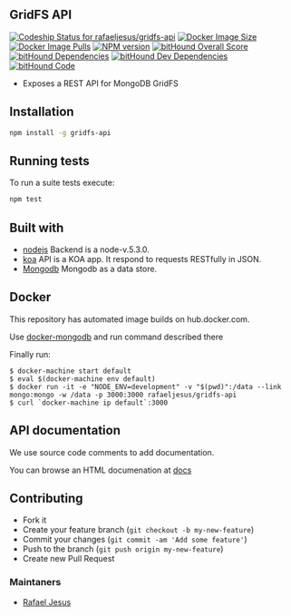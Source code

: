 ## GridFS API

[ ![Codeship Status for rafaeljesus/gridfs-api](https://codeship.com/projects/79578d40-8337-0133-c7cc-2e117485f168/status?branch=master)](https://codeship.com/projects/121751)
[![Docker Image Size](https://img.shields.io/imagelayers/image-size/rafaeljesus/gridfs-api/latest.svg)](https://hub.docker.com/r/rafaeljesus/gridfs-api/)
[![Docker Image Pulls](https://img.shields.io/docker/pulls/rafaeljesus/gridfs-api.svg)](https://hub.docker.com/r/rafaeljesus/gridfs-api/) 
[![NPM version](http://img.shields.io/npm/v/gridfs-api.svg)](https://www.npmjs.org/package/gridfs-api)
[![bitHound Overall Score](https://www.bithound.io/github/rafaeljesus/gridfs-api/badges/score.svg)](https://www.bithound.io/github/rafaeljesus/gridfs-api)
[![bitHound Dependencies](https://www.bithound.io/github/rafaeljesus/gridfs-api/badges/dependencies.svg)](https://www.bithound.io/github/rafaeljesus/gridfs-api/master/dependencies/npm)
[![bitHound Dev Dependencies](https://www.bithound.io/github/rafaeljesus/gridfs-api/badges/devDependencies.svg)](https://www.bithound.io/github/rafaeljesus/gridfs-api/master/dependencies/npm)
[![bitHound Code](https://www.bithound.io/github/rafaeljesus/gridfs-api/badges/code.svg)](https://www.bithound.io/github/rafaeljesus/gridfs-api)

* Exposes a REST API for MongoDB GridFS

## Installation
```bash
npm install -g gridfs-api
```

## Running tests
To run a suite tests execute:
```bash
npm test
```

## Built with
- [nodejs](https://https://nodejs.org) Backend is a node-v.5.3.0.
- [koa](http://koajs.com) API is a KOA app. It respond to requests RESTfully in JSON.
- [Mongodb](https://www.mongodb.com) Mongodb as a data store.

## Docker
This repository has automated image builds on hub.docker.com.

Use [docker-mongodb](https://github.com/rafaeljesus/docker-mongodb) and run command described there

Finally run:
```
$ docker-machine start default
$ eval $(docker-machine env default)
$ docker run -it -e "NODE_ENV=development" -v "$(pwd)":/data --link mongo:mongo -w /data -p 3000:3000 rafaeljesus/gridfs-api
$ curl `docker-machine ip default`:3000
```

## API documentation
We use source code comments to add documentation.

You can browse an HTML documenation at [docs](http://gridfs-api.herokuapp.com/apidoc/index.html)

## Contributing
- Fork it
- Create your feature branch (`git checkout -b my-new-feature`)
- Commit your changes (`git commit -am 'Add some feature'`)
- Push to the branch (`git push origin my-new-feature`)
- Create new Pull Request

### Maintaners

* [Rafael Jesus](https://github.com/rafaeljesus)
